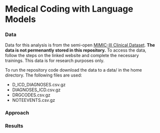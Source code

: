 # Medical Coding with Language Models

### Data

Data for this analysis is from the semi-open [MIMIC-III Clinical Dataset](https://physionet.org/content/mimiciii/1.4/). **The data is not permenantly stored in this repository.** To access the data, follow the steps on the linked website and complete the necessary trainings. This data is for research purposes only.

To run the repository code download the data to a data/ in the home directory. The following files are used:
- D_ICD_DIAGNOSES.csv.gz
- DIAGNOSES_ICD.csv.gz
- DRGCODES.csv.gz
- NOTEEVENTS.csv.gz

### Approach



### Results

